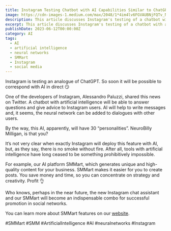 ```yaml
---
title: Instagram Testing Chatbot with AI Capabilities Similar to ChatGPT
image: https://cdn-images-1.medium.com/max/2048/1*4im4lv6FGVAUBNjFQTv_NA.png
description: This article discusses Instagram's testing of a chatbot with artificial intelligence capabilities similar to ChatGPT. The chatbot will be able to answer questions and give advice to Instagram users, and may also be added to dialogues with other users. The article highlights the potential for AI tools to simplify social media promotion, citing SMMart as an example. The article also promotes SMMart, an AI platform for generating unique and high-quality content for businesses.
excerpt: This article discusses Instagram's testing of a chatbot with artificial intelligence capabilities similar to ChatGPT. The chatbot will be able...
publishDate: 2023-06-12T00:00:00Z
category: AI
tags:
  - AI
  - artificial intelligence
  - neural networks
  - SMMart
  - Instagram
  - social media
---
```


Instagram is testing an analogue of ChatGPT. So soon it will be possible to correspond with AI in direct 😏

One of the developers of Instagram, Alessandro Paluzzi, shared this news on Twitter. A chatbot with artificial intelligence will be able to answer questions and give advice to Instagram users. AI will help to write messages and, it seems, the neural network can be added to dialogues with other users.

By the way, this AI, apparently, will have 30 “personalities”. NeuroBilly Milligan, is that you?

It’s not very clear when exactly Instagram will deploy this feature with AI, but, as they say, there is no smoke without fire. After all, tools with artificial intelligence have long ceased to be something prohibitively impossible.

For example, our AI platform SMMart, which generates unique and high-quality content for your business. SMMart makes it easier for you to create posts. You save money and time, so you can concentrate on strategy and creativity. Profit 👌

Who knows, perhaps in the near future, the new Instagram chat assistant and our SMMart will become an indispensable combo for successful promotion in social networks.

You can learn more about SMMart features on our [website](https://www.smm.art/).

#SMMart #SMM #ArtificialIntelligence #AI #neuralnetworks #Instagram

